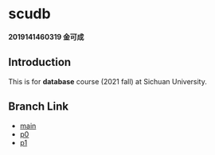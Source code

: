 # scudb

**2019141460319 金可成**

## Introduction

This is for **database** course (2021 fall) at Sichuan University.

## Branch Link

+ [main](https://github.com/Azathoth1729/scudb)
+ [p0](https://github.com/Azathoth1729/scudb/tree/p0)
+ [p1](https://github.com/Azathoth1729/scudb/tree/p1)

[comment]: <> (+ [p2]&#40;https://github.com/Azathoth1729/scudb/tree/p2&#41;)

[comment]: <> (+ [p3]&#40;https://github.com/Azathoth1729/scudb/tree/p3&#41;)

[comment]: <> (+ [p4]&#40;https://github.com/Azathoth1729/scudb/tree/p4&#41;)

[comment]: <> (+ [p5]&#40;https://github.com/Azathoth1729/scudb/tree/p5&#41;)

[comment]: <> (+ [p6]&#40;https://github.com/Azathoth1729/scudb/tree/p6&#41;)
